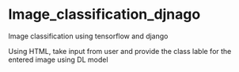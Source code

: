 # Image_classification_djnago
Image classification using tensorflow and django

Using HTML, take input from user and provide the class lable for the entered image using DL model
